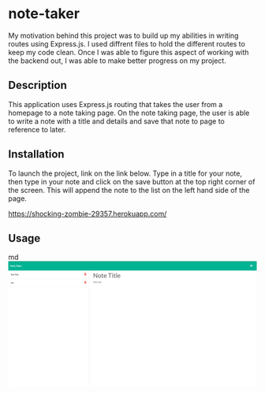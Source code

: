 # note-taker


My motivation behind this project was to build up my abilities in writing routes using Express.js. I used diffrent files to hold the different routes to keep my code clean.  Once I was able to figure this aspect of working with the backend out, I was able to make better progress on my project. 

## Description

This application uses Express.js routing that takes the user from a homepage to a note taking page. On the note taking page, the user is able to write a note with a title and details and save that note to page to reference to later.

## Installation

To launch the project, link on the link below. Type in a title for your note, then type in your note and click on the save button at the top right corner of the screen. This will append the note to the list on the left hand side of the page. 

https://shocking-zombie-29357.herokuapp.com/

## Usage



   md
![alt text](assets/screenshot.png)






  